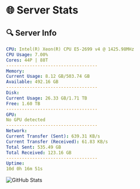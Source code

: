 # 🌐 Server Stats
## 🔍 Server Info
```yaml
CPU: Intel(R) Xeon(R) CPU E5-2699 v4 @ 1425.98MHz
CPU Usage: 7.00%
Cores: 44P | 88T
-----------------------------------
Memory:
Current Usage: 8.12 GB/503.74 GB
Available: 492.16 GB
-----------------------------------
Disk:
Current Usage: 26.33 GB/1.71 TB
Free: 1.60 TB
-----------------------------------
GPU:
No GPU detected
-----------------------------------
Network:
Current Transfer (Sent): 639.31 KB/s
Current Transfer (Received): 61.83 KB/s
Total Sent: 535.49 GB
Total Received: 123.16 GB
-----------------------------------
Uptime:
10d 0h 16m 51s
```
![GitHub Stats](https://img.shields.io/badge/Updated-2025-04-29_17:25:39-blue)